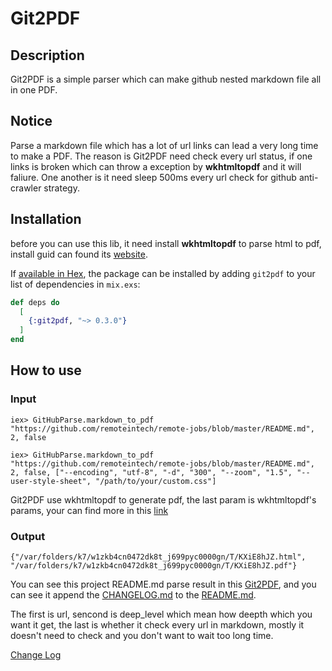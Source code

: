 # Git2PDF

## Description

Git2PDF is a simple parser which can make github nested markdown file all in one PDF.

## Notice

Parse a markdown file which has a lot of url links can lead a very long time to make a PDF. The reason is Git2PDF need check every url status, if one links is broken which can throw a exception by **wkhtmltopdf** and it will faliure. One another is it need sleep 500ms every url check for github anti-crawler strategy.

## Installation

before you can use this lib, it need install **wkhtmltopdf** to parse html to pdf, install guid can found its [website](https://wkhtmltopdf.org/).

If [available in Hex](https://hex.pm/docs/publish), the package can be installed
by adding `git2pdf` to your list of dependencies in `mix.exs`:

```elixir
def deps do
  [
    {:git2pdf, "~> 0.3.0"}
  ]
end
```

## How to use

### Input

```iex> GitHubParse.markdown_to_pdf "https://github.com/remoteintech/remote-jobs/blob/master/README.md", 2, false```

```iex> GitHubParse.markdown_to_pdf "https://github.com/remoteintech/remote-jobs/blob/master/README.md", 2, false, ["--encoding", "utf-8", "-d", "300", "--zoom", "1.5", "--user-style-sheet", "/path/to/your/custom.css"]```

Git2PDF use wkhtmltopdf to generate pdf, the last param is wkhtmltopdf's params, your can find more in this [link](https://wkhtmltopdf.org/usage/wkhtmltopdf.txt)

### Output

```{"/var/folders/k7/w1zkb4cn0472dk8t_j699pyc0000gn/T/KXiE8hJZ.html", "/var/folders/k7/w1zkb4cn0472dk8t_j699pyc0000gn/T/KXiE8hJZ.pdf"}```

You can see this project README.md parse result in this [Git2PDF](git2pdf.pdf), and you can see it append the [CHANGELOG.md](CHANGELOG.md) to the [README.md](README.md).

The first is url, sencond is deep_level which mean how deepth which you want it get, the last is whether it check every url in markdown, mostly it doesn't need to check and you don't want to wait too long time.

[Change Log](CHANGELOG.md)
